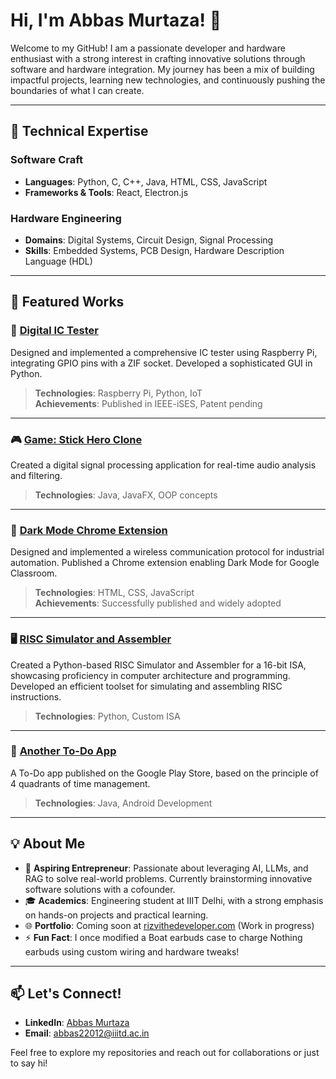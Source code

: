 
# Hi, I'm Abbas Murtaza! 👋

Welcome to my GitHub! I am a passionate developer and hardware enthusiast with a strong interest in crafting innovative solutions through software and hardware integration. My journey has been a mix of building impactful projects, learning new technologies, and continuously pushing the boundaries of what I can create.

---

## 🌟 Technical Expertise

### Software Craft

- **Languages**: Python, C, C++, Java, HTML, CSS, JavaScript
- **Frameworks & Tools**: React, Electron.js

### Hardware Engineering

- **Domains**: Digital Systems, Circuit Design, Signal Processing
- **Skills**: Embedded Systems, PCB Design, Hardware Description Language (HDL)

---

## 🚀 Featured Works

### 🔧 [Digital IC Tester](#)
Designed and implemented a comprehensive IC tester using Raspberry Pi, integrating GPIO pins with a ZIF socket. Developed a sophisticated GUI in Python. 

> **Technologies**: Raspberry Pi, Python, IoT  
> **Achievements**: Published in IEEE-iSES, Patent pending

---

### 🎮 [Game: Stick Hero Clone](#)
Created a digital signal processing application for real-time audio analysis and filtering.

> **Technologies**: Java, JavaFX, OOP concepts

---

### 🌙 [Dark Mode Chrome Extension](#)
Designed and implemented a wireless communication protocol for industrial automation. Published a Chrome extension enabling Dark Mode for Google Classroom.

> **Technologies**: HTML, CSS, JavaScript  
> **Achievements**: Successfully published and widely adopted

---

### 🖥️ [RISC Simulator and Assembler](#)
Created a Python-based RISC Simulator and Assembler for a 16-bit ISA, showcasing proficiency in computer architecture and programming. Developed an efficient toolset for simulating and assembling RISC instructions.

> **Technologies**: Python, Custom ISA

---

### 📝 [Another To-Do App](#)
A To-Do app published on the Google Play Store, based on the principle of 4 quadrants of time management.

> **Technologies**: Java, Android Development

---

## 💡 About Me

- 💼 **Aspiring Entrepreneur**: Passionate about leveraging AI, LLMs, and RAG to solve real-world problems. Currently brainstorming innovative software solutions with a cofounder.
- 🎓 **Academics**: Engineering student at IIIT Delhi, with a strong emphasis on hands-on projects and practical learning.
- 🌐 **Portfolio**: Coming soon at [rizvithedeveloper.com](https://rizvithedeveloper.com) (Work in progress)
- ⚡ **Fun Fact**: I once modified a Boat earbuds case to charge Nothing earbuds using custom wiring and hardware tweaks!


---

## 📫 Let's Connect!

- **LinkedIn**: [Abbas Murtaza](https://www.linkedin.com/in/abbas-murtaza-744130253/)  
- **Email**: [abbas22012@iiitd.ac.in](mailto:abbas22012@iiitd.ac.in)

Feel free to explore my repositories and reach out for collaborations or just to say hi!
